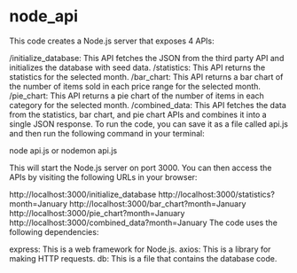 # node_api
This code creates a Node.js server that exposes 4 APIs:

/initialize_database: This API fetches the JSON from the third party API and initializes the database with seed data.
/statistics: This API returns the statistics for the selected month.
/bar_chart: This API returns a bar chart of the number of items sold in each price range for the selected month.
/pie_chart: This API returns a pie chart of the number of items in each category for the selected month.
/combined_data: This API fetches the data from the statistics, bar chart, and pie chart APIs and combines it into a single JSON response.
To run the code, you can save it as a file called api.js and then run the following command in your terminal:

node api.js or nodemon api.js

This will start the Node.js server on port 3000. You can then access the APIs by visiting the following URLs in your browser:

http://localhost:3000/initialize_database
http://localhost:3000/statistics?month=January
http://localhost:3000/bar_chart?month=January
http://localhost:3000/pie_chart?month=January
http://localhost:3000/combined_data?month=January
The code uses the following dependencies:

express: This is a web framework for Node.js.
axios: This is a library for making HTTP requests.
db: This is a file that contains the database code.
